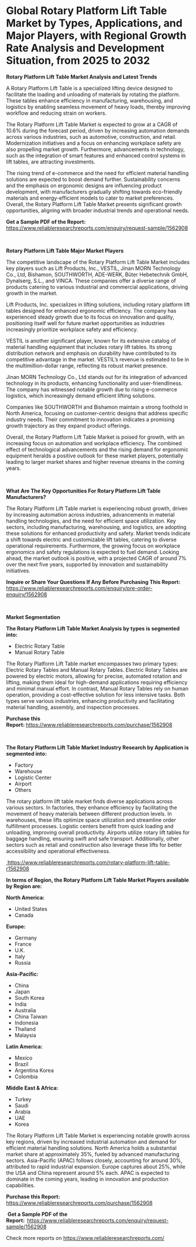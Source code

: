 <p><h1>Global Rotary Platform Lift Table Market by Types, Applications, and Major Players, with Regional Growth Rate Analysis and Development Situation, from 2025 to 2032</h1></p><p><strong>Rotary Platform Lift Table Market Analysis and Latest Trends</strong></p>
<p><p>A Rotary Platform Lift Table is a specialized lifting device designed to facilitate the loading and unloading of materials by rotating the platform. These tables enhance efficiency in manufacturing, warehousing, and logistics by enabling seamless movement of heavy loads, thereby improving workflow and reducing strain on workers. </p><p>The Rotary Platform Lift Table Market is expected to grow at a CAGR of 10.6% during the forecast period, driven by increasing automation demands across various industries, such as automotive, construction, and retail. Modernization initiatives and a focus on enhancing workplace safety are also propelling market growth. Furthermore, advancements in technology, such as the integration of smart features and enhanced control systems in lift tables, are attracting investments. </p><p>The rising trend of e-commerce and the need for efficient material handling solutions are expected to boost demand further. Sustainability concerns and the emphasis on ergonomic designs are influencing product development, with manufacturers gradually shifting towards eco-friendly materials and energy-efficient models to cater to market preferences. Overall, the Rotary Platform Lift Table Market presents significant growth opportunities, aligning with broader industrial trends and operational needs.</p></p>
<p><strong>Get a Sample PDF of the Report:&nbsp;</strong> <a href="https://www.reliableresearchreports.com/enquiry/request-sample/1562908?utm_campaign=38&utm_medium=2&utm_source=Github&utm_content=ia&utm_term=25022025&utm_id=rotary-platform-lift-table">https://www.reliableresearchreports.com/enquiry/request-sample/1562908</a></p>
<p>&nbsp;</p>
<p><strong>Rotary Platform Lift Table Major Market Players</strong></p>
<p><p>The competitive landscape of the Rotary Platform Lift Table Market includes key players such as Lift Products, Inc., VESTIL, Jinan MORN Technology Co., Ltd, Bishamon, SOUTHWORTH, ADE-WERK, Büter Hebetechnik GmbH, Dynalserg, S.L., and VINCA. These companies offer a diverse range of products catering to various industrial and commercial applications, driving growth in the market.</p><p>Lift Products, Inc. specializes in lifting solutions, including rotary platform lift tables designed for enhanced ergonomic efficiency. The company has experienced steady growth due to its focus on innovation and quality, positioning itself well for future market opportunities as industries increasingly prioritize workplace safety and efficiency.</p><p>VESTIL is another significant player, known for its extensive catalog of material handling equipment that includes rotary lift tables. Its strong distribution network and emphasis on durability have contributed to its competitive advantage in the market. VESTIL’s revenue is estimated to be in the multimillion-dollar range, reflecting its robust market presence.</p><p>Jinan MORN Technology Co., Ltd stands out for its integration of advanced technology in its products, enhancing functionality and user-friendliness. The company has witnessed notable growth due to rising e-commerce logistics, which increasingly demand efficient lifting solutions.</p><p>Companies like SOUTHWORTH and Bishamon maintain a strong foothold in North America, focusing on customer-centric designs that address specific industry needs. Their commitment to innovation indicates a promising growth trajectory as they expand product offerings.</p><p>Overall, the Rotary Platform Lift Table Market is poised for growth, with an increasing focus on automation and workplace efficiency. The combined effect of technological advancements and the rising demand for ergonomic equipment heralds a positive outlook for these market players, potentially leading to larger market shares and higher revenue streams in the coming years.</p></p>
<p>&nbsp;</p>
<p><strong>What Are The Key Opportunities For Rotary Platform Lift Table Manufacturers?</strong></p>
<p><p>The Rotary Platform Lift Table market is experiencing robust growth, driven by increasing automation across industries, advancements in material handling technologies, and the need for efficient space utilization. Key sectors, including manufacturing, warehousing, and logistics, are adopting these solutions for enhanced productivity and safety. Market trends indicate a shift towards electric and customizable lift tables, catering to diverse operational requirements. Furthermore, the growing focus on workplace ergonomics and safety regulations is expected to fuel demand. Looking ahead, the market outlook is positive, with a projected CAGR of around 7% over the next five years, supported by innovation and sustainability initiatives.</p></p>
<p><strong>Inquire or Share Your Questions If Any Before Purchasing This Report:</strong> <a href="https://www.reliableresearchreports.com/enquiry/pre-order-enquiry/1562908?utm_campaign=38&utm_medium=2&utm_source=Github&utm_content=ia&utm_term=25022025&utm_id=rotary-platform-lift-table">https://www.reliableresearchreports.com/enquiry/pre-order-enquiry/1562908</a></p>
<p>&nbsp;</p>
<p><strong>Market Segmentation</strong></p>
<p><strong>The Rotary Platform Lift Table Market Analysis by types is segmented into:</strong></p>
<p><ul><li>Electric Rotary Table</li><li>Manual Rotary Table</li></ul></p>
<p><p>The Rotary Platform Lift Table market encompasses two primary types: Electric Rotary Tables and Manual Rotary Tables. Electric Rotary Tables are powered by electric motors, allowing for precise, automated rotation and lifting, making them ideal for high-demand applications requiring efficiency and minimal manual effort. In contrast, Manual Rotary Tables rely on human operation, providing a cost-effective solution for less intensive tasks. Both types serve various industries, enhancing productivity and facilitating material handling, assembly, and inspection processes.</p></p>
<p><strong>Purchase this Report:&nbsp;</strong><a href="https://www.reliableresearchreports.com/purchase/1562908?utm_campaign=38&utm_medium=2&utm_source=Github&utm_content=ia&utm_term=25022025&utm_id=rotary-platform-lift-table">https://www.reliableresearchreports.com/purchase/1562908</a></p>
<p>&nbsp;</p>
<p><strong>The Rotary Platform Lift Table Market Industry Research by Application is segmented into:</strong></p>
<p><ul><li>Factory</li><li>Warehouse</li><li>Logistic Center</li><li>Airport</li><li>Others</li></ul></p>
<p><p>The rotary platform lift table market finds diverse applications across various sectors. In factories, they enhance efficiency by facilitating the movement of heavy materials between different production levels. In warehouses, these lifts optimize space utilization and streamline order fulfillment processes. Logistic centers benefit from quick loading and unloading, improving overall productivity. Airports utilize rotary lift tables for baggage handling, ensuring swift and safe transport. Additionally, other sectors such as retail and construction also leverage these lifts for better accessibility and operational effectiveness.</p></p>
<p><a href="https://www.reliableresearchreports.com/rotary-platform-lift-table-r1562908?utm_campaign=38&utm_medium=2&utm_source=Github&utm_content=ia&utm_term=25022025&utm_id=rotary-platform-lift-table">&nbsp;https://www.reliableresearchreports.com/rotary-platform-lift-table-r1562908</a></p>
<p><strong>In terms of Region, the Rotary Platform Lift Table Market Players available by Region are:</strong></p>
<p>
    <p> <strong> North America: </strong>
        <ul>
            <li>United States</li>
            <li>Canada</li>
        </ul>
        </p> 
    <p> <strong> Europe: </strong>
        <ul>
            <li>Germany</li>
            <li>France</li>
            <li>U.K.</li>
            <li>Italy</li>
            <li>Russia</li>
        </ul>
        </p> 
    <p> <strong> Asia-Pacific: </strong>
        <ul>
            <li>China</li>
            <li>Japan</li>
            <li>South Korea</li>
            <li>India</li>
            <li>Australia</li>
            <li>China Taiwan</li>
            <li>Indonesia</li>
            <li>Thailand</li>
            <li>Malaysia</li>
        </ul>
        </p> 
    <p> <strong> Latin America: </strong>
        <ul>
            <li>Mexico</li>
            <li>Brazil</li>
            <li>Argentina Korea</li>
            <li>Colombia</li>
        </ul>
        </p> 
    <p> <strong> Middle East & Africa: </strong>
        <ul>
            <li>Turkey</li>
            <li>Saudi</li>
            <li>Arabia</li>
            <li>UAE</li>
            <li>Korea</li>
        </ul>
    </p>
    </p>
<p><p>The Rotary Platform Lift Table Market is experiencing notable growth across key regions, driven by increased industrial automation and demand for efficient material handling solutions. North America holds a substantial market share at approximately 35%, fueled by advanced manufacturing sectors. Asia-Pacific (APAC) follows closely, accounting for around 30%, attributed to rapid industrial expansion. Europe captures about 25%, while the USA and China represent around 5% each. APAC is expected to dominate in the coming years, leading in innovation and production capabilities.</p></p>
<p><strong>Purchase this Report: </strong><a href="https://www.reliableresearchreports.com/purchase/1562908?utm_campaign=38&utm_medium=2&utm_source=Github&utm_content=ia&utm_term=25022025&utm_id=rotary-platform-lift-table">https://www.reliableresearchreports.com/purchase/1562908</a></p>
<p>&nbsp;<strong>Get a Sample PDF of the Report:&nbsp;&nbsp;</strong><a href="https://www.reliableresearchreports.com/enquiry/request-sample/1562908?utm_campaign=38&utm_medium=2&utm_source=Github&utm_content=ia&utm_term=25022025&utm_id=rotary-platform-lift-table">https://www.reliableresearchreports.com/enquiry/request-sample/1562908</a></p>
<p><strong></strong></p>
<p>Check more reports on <a href="https://www.reliableresearchreports.com/?utm_campaign=38&utm_medium=2&utm_source=Github&utm_content=ia&utm_term=25022025&utm_id=rotary-platform-lift-table">https://www.reliableresearchreports.com/</a></p>